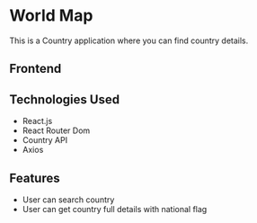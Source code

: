 # World Map

This is a Country application where you can find country details.

## Frontend

## Technologies Used

- React.js
- React Router Dom
- Country API
- Axios

## Features

- User can search country
- User can get country full details with national flag
